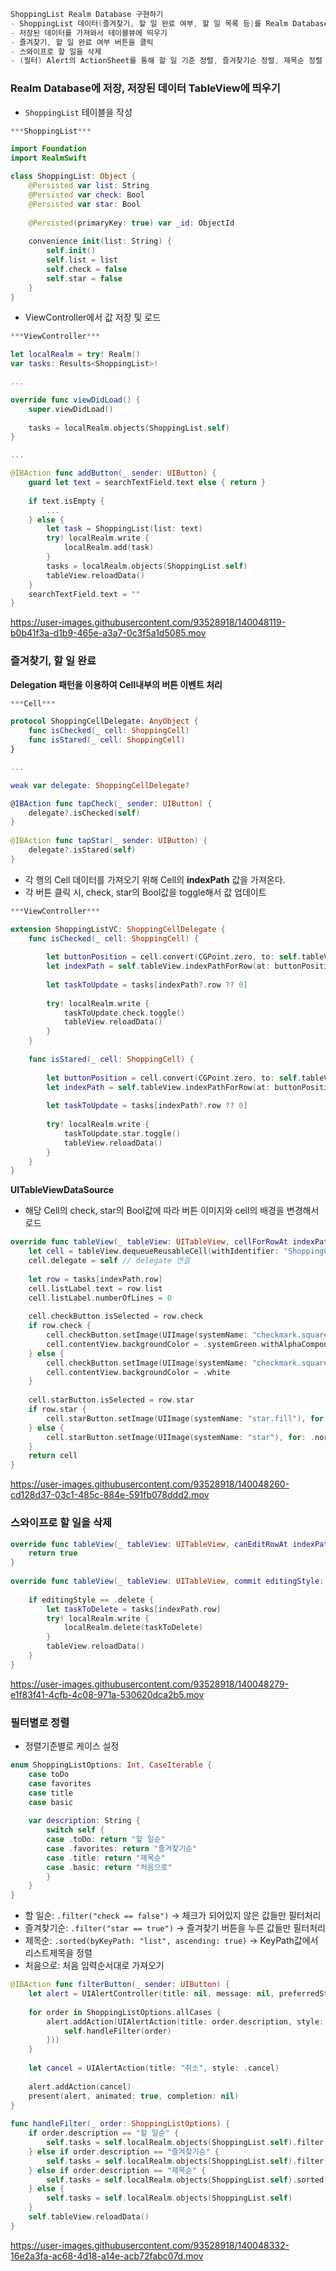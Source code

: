 

```swift
ShoppingList Realm Database 구현하기
- ShoppingList 데이터(즐겨찾기, 할 일 완료 여부, 할 일 목록 등)를 Realm Database에 저장
- 저장된 데이터를 가져와서 테이블뷰에 띄우기
- 즐겨찾기, 할 일 완료 여부 버튼을 클릭
- 스와이프로 할 일을 삭제
- (필터) Alert의 ActionSheet를 통해 할 일 기준 정렬, 즐겨찾기순 정렬, 제목순 정렬 기능
```


### Realm Database에 저장, 저장된 데이터 TableView에 띄우기

- `ShoppingList` 테이블을 작성

```swift
***ShoppingList***

import Foundation
import RealmSwift

class ShoppingList: Object {
    @Persisted var list: String
    @Persisted var check: Bool
    @Persisted var star: Bool
    
    @Persisted(primaryKey: true) var _id: ObjectId
    
    convenience init(list: String) {
        self.init()
        self.list = list
        self.check = false
        self.star = false
    }
}
```

- ViewController에서 값 저장 및 로드

```swift
***ViewController***

let localRealm = try! Realm()
var tasks: Results<ShoppingList>!

...

override func viewDidLoad() {
    super.viewDidLoad()
        
    tasks = localRealm.objects(ShoppingList.self)
}

...

@IBAction func addButton(_ sender: UIButton) {
    guard let text = searchTextField.text else { return }
        
    if text.isEmpty {
        ...
    } else {
        let task = ShoppingList(list: text)
        try! localRealm.write {
            localRealm.add(task)
        }
        tasks = localRealm.objects(ShoppingList.self)
        tableView.reloadData()
    }
    searchTextField.text = ""
}
```



https://user-images.githubusercontent.com/93528918/140048119-b0b41f3a-d1b9-465e-a3a7-0c3f5a1d5085.mov




### 즐겨찾기, 할 일 완료

**Delegation 패턴을 이용하여 Cell내부의 버튼 이벤트 처리**

```swift
***Cell***

protocol ShoppingCellDelegate: AnyObject {
    func isChecked(_ cell: ShoppingCell)
    func isStared(_ cell: ShoppingCell)
}

...

weak var delegate: ShoppingCellDelegate?

@IBAction func tapCheck(_ sender: UIButton) {
    delegate?.isChecked(self)
}
    
@IBAction func tapStar(_ sender: UIButton) {
    delegate?.isStared(self)
}
```

- 각 행의 Cell 데이터를 가져오기 위해 Cell의 **indexPath** 값을 가져온다.
- 각 버튼 클릭 시, check, star의 Bool값을 toggle해서 값 업데이트

```swift
***ViewController***

extension ShoppingListVC: ShoppingCellDelegate {
    func isChecked(_ cell: ShoppingCell) {
        
        let buttonPosition = cell.convert(CGPoint.zero, to: self.tableView)
        let indexPath = self.tableView.indexPathForRow(at: buttonPosition)
        
        let taskToUpdate = tasks[indexPath?.row ?? 0]
        
        try! localRealm.write {
            taskToUpdate.check.toggle()
            tableView.reloadData()
        }
    }
    
    func isStared(_ cell: ShoppingCell) {
        
        let buttonPosition = cell.convert(CGPoint.zero, to: self.tableView)
        let indexPath = self.tableView.indexPathForRow(at: buttonPosition)
        
        let taskToUpdate = tasks[indexPath?.row ?? 0]
        
        try! localRealm.write {
            taskToUpdate.star.toggle()
            tableView.reloadData()
        }
    }
}
```

**UITableViewDataSource**

- 해당 Cell의 check, star의 Bool값에 따라 버튼 이미지와 cell의 배경을 변경해서 로드

```swift
override func tableView(_ tableView: UITableView, cellForRowAt indexPath: IndexPath) -> UITableViewCell {
    let cell = tableView.dequeueReusableCell(withIdentifier: "ShoppingCell", for: indexPath) as! ShoppingCell
    cell.delegate = self // delegate 연결
        
    let row = tasks[indexPath.row]
    cell.listLabel.text = row.list
    cell.listLabel.numberOfLines = 0
        
    cell.checkButton.isSelected = row.check
    if row.check {
        cell.checkButton.setImage(UIImage(systemName: "checkmark.square.fill"), for: .normal)
        cell.contentView.backgroundColor = .systemGreen.withAlphaComponent(0.5)
    } else {
        cell.checkButton.setImage(UIImage(systemName: "checkmark.square"), for: .normal)
        cell.contentView.backgroundColor = .white
    }
        
    cell.starButton.isSelected = row.star
    if row.star {
        cell.starButton.setImage(UIImage(systemName: "star.fill"), for: .normal)
    } else {
        cell.starButton.setImage(UIImage(systemName: "star"), for: .normal)
    }
    return cell
}
```


https://user-images.githubusercontent.com/93528918/140048260-cd128d37-03c1-485c-884e-591fb078ddd2.mov



### 스와이프로 할 일을 삭제

```swift
override func tableView(_ tableView: UITableView, canEditRowAt indexPath: IndexPath) -> Bool {
    return true
}
    
override func tableView(_ tableView: UITableView, commit editingStyle: UITableViewCell.EditingStyle, forRowAt indexPath: IndexPath) {
    
    if editingStyle == .delete {
        let taskToDelete = tasks[indexPath.row]
        try! localRealm.write {
            localRealm.delete(taskToDelete)
        }
        tableView.reloadData()
    }
}
```


https://user-images.githubusercontent.com/93528918/140048279-e1f83f41-4cfb-4c08-971a-530620dca2b5.mov



### 필터별로 정렬

- 정렬기준별로 케이스 설정

```swift
enum ShoppingListOptions: Int, CaseIterable {
    case toDo
    case favorites
    case title
    case basic
    
    var description: String {
        switch self {
        case .toDo: return "할 일순"
        case .favorites: return "즐겨찾기순"
        case .title: return "제목순"
        case .basic: return "처음으로"
        }
    }
}
```

- 할 일순: `.filter("check == false")` → 체크가 되어있지 않은 값들만 필터처리
- 즐겨찾기순: `.filter("star == true")` → 즐겨찾기 버튼을 누른 값들만 필터처리
- 제목순: `.sorted(byKeyPath: "list", ascending: true)` → KeyPath값에서 리스트제목을 정렬
- 처음으로: 처음 입력순서대로 가져오기

```swift
@IBAction func filterButton(_ sender: UIButton) {
    let alert = UIAlertController(title: nil, message: nil, preferredStyle: .actionSheet)
        
    for order in ShoppingListOptions.allCases {
        alert.addAction(UIAlertAction(title: order.description, style: .default, handler: { _ in
            self.handleFilter(order)
        }))
    }
        
    let cancel = UIAlertAction(title: "취소", style: .cancel)
        
    alert.addAction(cancel)
    present(alert, animated: true, completion: nil)
}
    
func handleFilter(_ order: ShoppingListOptions) {
    if order.description == "할 일순" {
        self.tasks = self.localRealm.objects(ShoppingList.self).filter("check == false")
    } else if order.description == "즐겨찾기순" {
        self.tasks = self.localRealm.objects(ShoppingList.self).filter("star == true")
    } else if order.description == "제목순" {
        self.tasks = self.localRealm.objects(ShoppingList.self).sorted(byKeyPath: "list", ascending: true)
    } else {
        self.tasks = self.localRealm.objects(ShoppingList.self)
    }
    self.tableView.reloadData()
}
```

https://user-images.githubusercontent.com/93528918/140048332-16e2a3fa-ac68-4d18-a14e-acb72fabc07d.mov


